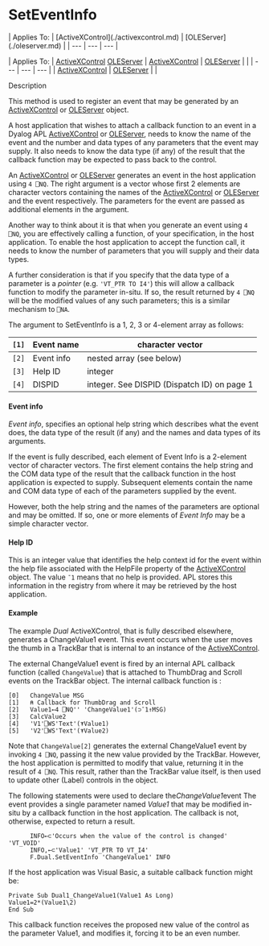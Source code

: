 




<h1 class="heading"><span class="name">SetEventInfo</span></h1>
| Applies To: | [ActiveXControl](./activexcontrol.md) | [OLEServer](./oleserver.md) |
| --- | --- | ---  |

| Applies To: | [ActiveXControl](./activexcontrol.md) [OLEServer](./oleserver.md) | [ActiveXControl](./activexcontrol.md) | [OLEServer](./oleserver.md) |  |
| --- | --- | ---  |
| [ActiveXControl](./activexcontrol.md) | [OLEServer](./oleserver.md) |  |


Description


This method is used to register an event that may be generated by an [ActiveXControl](./activexcontrol.md) or [OLEServer](./oleserver.md) object.



A host application that wishes to attach a callback function to an event in a Dyalog APL [ActiveXControl](./activexcontrol.md) or [OLEServer](./oleserver.md), needs to know the name of the event and the number and data types of any parameters that the event may supply. It also needs to know the data type (if any) of the result that the callback function may be expected to pass back to the control.


An [ActiveXControl](./activexcontrol.md) or [OLEServer](./oleserver.md) generates an event in the host application using `4 ⎕NQ`. The right argument is a vector whose first 2 elements are character vectors containing the names of the [ActiveXControl](./activexcontrol.md) or [OLEServer](./oleserver.md) and the event respectively. The parameters for the event are passed as additional elements in the argument.


Another way to think about it is that when you generate an event using `4 ⎕NQ`, you are effectively calling a function, of your specification, in the host application. To enable the host application to accept the function call, it needs to know the number of parameters that you will supply and their data types.


A further consideration is that if you specify that the data type of a parameter is a *pointer* (e.g. `'VT_PTR TO I4'`) this will allow a callback function to modify the parameter in-situ. If so, the result returned by `4 ⎕NQ` will be the modified values of any such parameters; this is a similar mechanism to `⎕NA`.



The argument to SetEventInfo is a 1, 2, 3 or 4-element array as follows:

| `[1]` | Event name | character vector |
| --- | --- | ---  |
| `[2]` | Event info | nested array (see below) |
| `[3]` | Help ID | integer |
| `[4]` | DISPID | integer. See DISPID (Dispatch ID) on page 1 |



#### Event info


*Event info*, specifies an optional help string which describes what the event does, the data type of the result (if any) and the names and data types of its arguments.


If the event is fully described, each element of Event Info is a 2-element vector of character vectors. The first element contains the help string and the COM data type of the result that the callback function in the host application is expected to supply. Subsequent elements contain the name and COM data type of each of the parameters supplied by the event.


However, both the help string and the names of the parameters are optional and may be omitted. If so, one or more elements of *Event Info* may be a simple character vector.



#### Help ID


This is an integer value that identifies the help context id for the event within the help file associated with the HelpFile property of the [ActiveXControl](./activexcontrol.md) object. The value `¯1` means that no help is provided. APL stores this information in the registry from where it may be retrieved by the host application.


#### Example


The example *Dual* ActiveXControl, that is fully described elsewhere, generates a ChangeValue1 event. This event occurs when the user moves the thumb in a TrackBar that is internal to an instance of the [ActiveXControl](./activexcontrol.md).


The external ChangeValue1 event is fired by an internal APL callback function (called `ChangeValue`) that is attached to ThumbDrag and Scroll events on the TrackBar object. The internal callback function is :
```apl
[0]   ChangeValue MSG
[1]   ⍝ Callback for ThumbDrag and Scroll
[2]   Value1←4 ⎕NQ'' 'ChangeValue1'(⊃¯1↑MSG)
[3]   CalcValue2
[4]   'V1'⎕WS'Text'(⍕Value1)
[5]   'V2'⎕WS'Text'(⍕Value2)
```


Note that `ChangeValue[2]` generates the external ChangeValue1 event by invoking `4 ⎕NQ`, passing it the new value provided by the TrackBar. However, the host application is permitted to modify that value, returning it in the result of `4 ⎕NQ`. This result, rather than the TrackBar value itself, is then used to update other (Label) controls in the object.


The following statements were used to declare the*ChangeValue1*event The event provides a single parameter named *Value1* that may be modified in-situ by a callback function in the host application. The callback is not, otherwise, expected to return a result.
```apl
      INFO←⊂'Occurs when the value of the control is changed' 'VT_VOID'
      INFO,←⊂'Value1' 'VT_PTR TO VT_I4'
      F.Dual.SetEventInfo 'ChangeValue1' INFO
```


If the host application was Visual Basic, a suitable callback function might be:
```apl
Private Sub Dual1_ChangeValue1(Value1 As Long)
Value1=2*(Value1\2)
End Sub
```


This callback function receives the proposed new value of the control as the parameter Value1, and modifies it, forcing it to be an even number.


